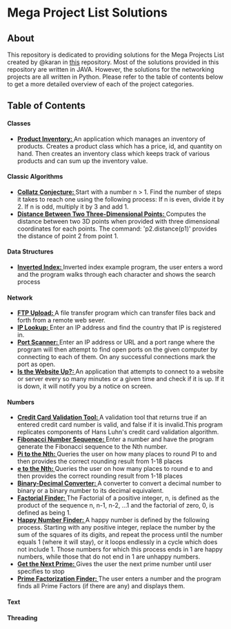 # Mega Project List Solutions

## About
This repository is dedicated to providing solutions for the Mega Projects List created by @karan in [this](https://github.com/karan/Projects/) repository. Most of the solutions provided in this repository are written in JAVA. However, the solutions for the networking projects are all written in Python. Please refer to the table of contents below to get a more detailed overview of each of the project categories. 

## Table of Contents
#### Classes
- [<b>Product Inventory: </b>](Classes/Product_Inventory.java) An application which manages an inventory of products. Creates a product class which has a price, id, and quantity on hand. Then creates an inventory class which keeps track of various products and can sum up the inventory value.

#### Classic Algorithms
- [<b>Collatz Conjecture: </b>](Classic_Algorithms/Collatz_Conjecture.java) Start with a number n > 1. Find the number of steps it takes to reach one using the following process: If n is even, divide it by 2. If n is odd, multiply it by 3 and add 1.
- [<b>Distance Between Two Three-Dimensional Points: </b>](Classic_Algorithms/testP3D.java) Computes the distance between two 3D points when provided with three dimensional coordinates for each points. The command: 'p2.distance(p1)' provides the distance of point 2 from point 1.

#### Data Structures
- [<b>Inverted Index: </b>](Data_Structures/) Inverted index example program, the user enters a word and the program walks through each character and shows the search process

#### Network
- [<b>FTP Upload: </b>](Network/FTPTransfer.py) A file transfer program which can transfer files back and forth from a remote web sever.
- [<b>IP Lookup: </b>](Network/IPLookup.py) Enter an IP address and find the country that IP is registered in.
- [<b>Port Scanner: </b>](Network/PortScanner.py) Enter an IP address or URL and a port range where the program will then attempt to find open ports on the given computer by connecting to each of them. On any successful connections mark the port as open.
- [<b>Is the Website Up?: </b>](Network/isWebsiteUp.py) An application that attempts to connect to a website or server every so many minutes or a given time and check if it is up. If it is down, it will notify you by a notice on screen.

#### Numbers
- [<b>Credit Card Validation Tool: </b>](Numbers/Creditcard.java) A validation tool that returns true if an entered credit card number is valid, and false if it is invalid.This program replicates components of Hans Luhn's credit card validation algorithm.
- [<b>Fibonacci Number Sequence: </b>](Numbers/Fibonacci.java) Enter a number and have the program generate the Fibonacci sequence to the Nth number.
- [<b>Pi to the Nth: </b>](Numbers/Pi_to_the_Nth.java) Queries the user on how many places to round PI to and then provides the correct rounding result from 1-18 places
- [<b>e to the Nth: </b>](Numbers/e_to_the_Nth.java) Queries the user on how many places to round e to and then provides the correct rounding result from 1-18 places
- [<b>Binary-Decimal Converter: </b>](Numbers/binary_decimal_conversion.java) A converter to convert a decimal number to binary or a binary number to its decimal equivalent.
- [<b>Factorial Finder: </b>](Numbers/factorial_finder.java) The Factorial of a positive integer, n, is defined as the product of the sequence n, n-1, n-2, ...1 and the factorial of zero, 0, is defined as being 1.
- [<b>Happy Number Finder: </b>](Numbers/happy_numbers.java) A happy number is defined by the following process. Starting with any positive integer, replace the number by the sum of the squares of its digits, and repeat the process until the number equals 1 (where it will stay), or it loops endlessly in a cycle which does not include 1. Those numbers for which this process ends in 1 are happy numbers, while those that do not end in 1 are unhappy numbers.
- [<b>Get the Next Prime: </b>](Numbers/next_Prime.java) Gives the user the next prime number until user specifies to stop
- [<b>Prime Factorization Finder: </b>](Numbers/prime_Factorization.java) The user enters a number and the program finds all Prime Factors (if there are any) and displays them.

#### Text
#### Threading
